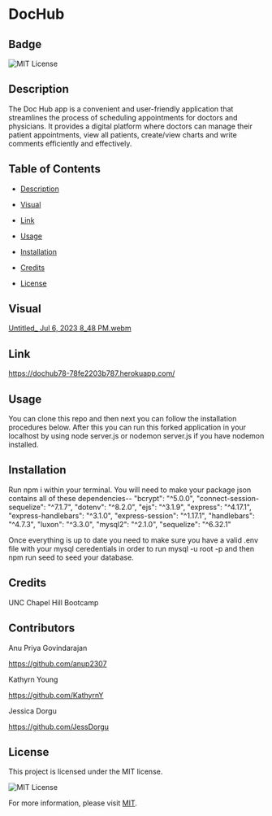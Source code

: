 # DocHub

## Badge

![MIT License](https://img.shields.io/badge/License-MIT-yellow.svg)

## Description
The Doc Hub app is a convenient and user-friendly application that streamlines the process of scheduling appointments for doctors and physicians. It provides a digital platform where doctors can manage their patient appointments, view all patients, create/view charts and write comments efficiently and effectively. 

## Table of Contents 

* [Description](#description)

* [Visual](#visual)

* [Link](#link)

* [Usage](#usage)

* [Installation](#installation)

* [Credits](#credits)

* [License](#license)

## Visual 
[Untitled_ Jul 6, 2023 8_48 PM.webm](https://github.com/KathyrnY/DocHub/assets/127566404/5d73ab5a-40b0-4ae7-b14f-23936a1effb1)

## Link 

https://dochub78-78fe2203b787.herokuapp.com/

## Usage
You can clone this repo and then next you can follow the installation procedures below. After this you can run this forked application in your localhost by using node server.js or nodemon server.js if you have nodemon installed. 

## Installation
Run npm i within your terminal. You will need to make your package json contains all of these dependencies--
   "bcrypt": "^5.0.0",
    "connect-session-sequelize": "^7.1.7",
    "dotenv": "^8.2.0",
    "ejs": "^3.1.9",
    "express": "^4.17.1",
    "express-handlebars": "^3.1.0",
    "express-session": "^1.17.1",
    "handlebars": "^4.7.3",
    "luxon": "^3.3.0",
    "mysql2": "^2.1.0",
    "sequelize": "^6.32.1"

Once everything is up to date you need to make sure you have a valid .env file with your mysql ceredentials in order to run mysql -u root -p and then npm run seed to seed your database.

## Credits
UNC Chapel Hill Bootcamp

## Contributors

Anu Priya Govindarajan

https://github.com/anup2307

Kathyrn Young

https://github.com/KathyrnY

Jessica Dorgu

https://github.com/JessDorgu

## License 

This project is licensed under the MIT license.

![MIT License](https://img.shields.io/badge/License-MIT-yellow.svg)

For more information, please visit [MIT](https://opensource.org/licenses/MIT/).
